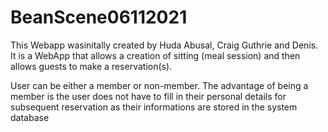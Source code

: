 # BeanScene06112021

This Webapp wasinitally created by Huda Abusal, Craig Guthrie and Denis. 
It is a WebApp that allows a creation of sitting (meal session) and then allows guests to make a reservation(s).


User can be either a member or non-member.
The advantage of being a member is the user does not have to fill in their personal details for subsequent reservation as their informations
are stored in the system database

